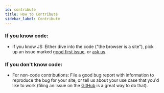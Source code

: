 ```yaml
---
id: contribute
title: How to Contribute
sidebar_label: Contribute
---
```



### If you know code:

  * If you know JS: Either dive into the code ("the browser is a site"), pick up an issue marked [good first issue](https://github.com/webmixedreality/exokit/issues?q=is%3Aopen+is%3Aissue+label%3A%22good+first+issue%22), or [ask us](support.md).  

### If you don't know code:

  * For non-code contributions: File a good bug report with information to reproduce the bug for your site, or tell us about your use case that you'd like to work (filing an issue on the [GitHub](https://github.com/webmixedreality/exokit/issues/new) is a great way to do that).
